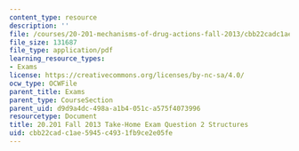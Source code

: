 ```yaml
---
content_type: resource
description: ''
file: /courses/20-201-mechanisms-of-drug-actions-fall-2013/cbb22cadc1ae5945c4931fb9ce2e05fe_MIT20_201F13_Qustn2_Strcts.pdf
file_size: 131687
file_type: application/pdf
learning_resource_types:
- Exams
license: https://creativecommons.org/licenses/by-nc-sa/4.0/
ocw_type: OCWFile
parent_title: Exams
parent_type: CourseSection
parent_uid: d9d9a4dc-498a-a1b4-051c-a575f4073996
resourcetype: Document
title: 20.201 Fall 2013 Take-Home Exam Question 2 Structures
uid: cbb22cad-c1ae-5945-c493-1fb9ce2e05fe
---
```

